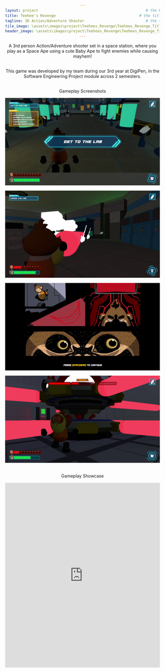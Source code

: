 ```yaml
---
layout: project                                                 # the HTML layout to use for the project page
title: Teehee's Revenge                                      # the title of the project
tagline: 3D Action/Adventure Shooter                            # the tagline in the tile
tile_image: \assets\images\project\Teehees_Revenge\Teehees_Revenge_Title.png                      # the background image of the tile
header_image: \assets\images\project\Teehees_Revenge\Teehees_Revenge_Title.png       # the background image of the header (height: 240px)
---
```

<style>
      h1 {text-align: center;}
      p {text-align: center;}
      div {text-align: center;}
</style>
A 3rd person Action/Adventure shooter set in a space station, where you play as a Space Ape using a cute Baby Ape to fight enemies while causing mayhem!

<br>This game was developed by my team during our 3rd year at DigiPen, in the Software Engineering Project module across 2 semesters.

<br>Gameplay Screenshots

![Image](\assets\images\project\Teehees_Revenge\Teehees_Revenge_ss_1.png)

![Image](\assets\images\project\Teehees_Revenge\Teehees_Revenge_ss_2.png)

![Image](\assets\images\project\Teehees_Revenge\Teehees_Revenge_ss_3.png)

![Image](\assets\images\project\Teehees_Revenge\Teehees_Revenge_ss_4.png)

<br>Gameplay Showcase

<iframe width="100%" height="600px" src="https://www.youtube.com/embed/LYeuvb0VYys" frameborder="0" allowfullscreen></iframe>


